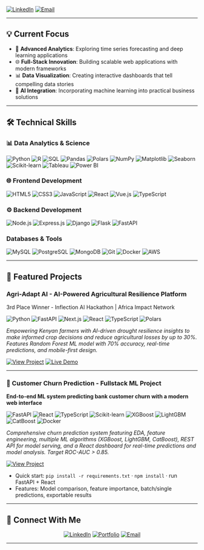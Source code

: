
  
  [![LinkedIn](https://img.shields.io/badge/LinkedIn-Christopher%20Okech-blue?style=for-the-badge&logo=linkedin&logoColor=white)](https://www.linkedin.com/in/christopher-okech-23a560225/)
  [![Email](https://img.shields.io/badge/Email-okechobonyo@gmail.com-red?style=for-the-badge&logo=gmail&logoColor=white)](mailto:okechobonyo@gmail.com)
</div>

---

## 💡 Current Focus

- 🔬 **Advanced Analytics**: Exploring time series forecasting and deep learning applications
- 🌐 **Full-Stack Innovation**: Building scalable web applications with modern frameworks
- 📊 **Data Visualization**: Creating interactive dashboards that tell compelling data stories
- 🤖 **AI Integration**: Incorporating machine learning into practical business solutions


---

## 🛠️ Technical Skills

### 📊 Data Analytics & Science
![Python](https://img.shields.io/badge/Python-3776AB?style=for-the-badge&logo=python&logoColor=white)
![R](https://img.shields.io/badge/R-276DC3?style=for-the-badge&logo=r&logoColor=white)
![SQL](https://img.shields.io/badge/SQL-336791?style=for-the-badge&logo=postgresql&logoColor=white)
![Pandas](https://img.shields.io/badge/Pandas-150458?style=for-the-badge&logo=pandas&logoColor=white)
![Polars](https://img.shields.io/badge/Polars-CD792C?style=for-the-badge&logo=polars&logoColor=white)
![NumPy](https://img.shields.io/badge/NumPy-013243?style=for-the-badge&logo=numpy&logoColor=white)
![Matplotlib](https://img.shields.io/badge/Matplotlib-11557c?style=for-the-badge&logo=matplotlib&logoColor=white)
![Seaborn](https://img.shields.io/badge/Seaborn-3776AB?style=for-the-badge&logo=python&logoColor=white)
![Scikit-learn](https://img.shields.io/badge/scikit--learn-F7931E?style=for-the-badge&logo=scikit-learn&logoColor=white)
![Tableau](https://img.shields.io/badge/Tableau-1F4E79?style=for-the-badge&logo=tableau&logoColor=white)
![Power BI](https://img.shields.io/badge/Power%20BI-F2C811?style=for-the-badge&logo=powerbi&logoColor=black)

### 🌐 Frontend Development
![HTML5](https://img.shields.io/badge/HTML5-E34F26?style=for-the-badge&logo=html5&logoColor=white)
![CSS3](https://img.shields.io/badge/CSS3-1572B6?style=for-the-badge&logo=css3&logoColor=white)
![JavaScript](https://img.shields.io/badge/JavaScript-F7DF1E?style=for-the-badge&logo=javascript&logoColor=black)
![React](https://img.shields.io/badge/React-61DAFB?style=for-the-badge&logo=react&logoColor=black)
![Vue.js](https://img.shields.io/badge/Vue.js-4FC08D?style=for-the-badge&logo=vue.js&logoColor=white)
![TypeScript](https://img.shields.io/badge/TypeScript-007ACC?style=for-the-badge&logo=typescript&logoColor=white)

### ⚙️ Backend Development
![Node.js](https://img.shields.io/badge/Node.js-43853D?style=for-the-badge&logo=node.js&logoColor=white)
![Express.js](https://img.shields.io/badge/Express.js-404D59?style=for-the-badge&logo=express&logoColor=white)
![Django](https://img.shields.io/badge/Django-092E20?style=for-the-badge&logo=django&logoColor=white)
![Flask](https://img.shields.io/badge/Flask-000000?style=for-the-badge&logo=flask&logoColor=white)
![FastAPI](https://img.shields.io/badge/FastAPI-009688?style=for-the-badge&logo=fastapi&logoColor=white)

###  Databases & Tools
![MySQL](https://img.shields.io/badge/MySQL-4479A1?style=for-the-badge&logo=mysql&logoColor=white)
![PostgreSQL](https://img.shields.io/badge/PostgreSQL-316192?style=for-the-badge&logo=postgresql&logoColor=white)
![MongoDB](https://img.shields.io/badge/MongoDB-4EA94B?style=for-the-badge&logo=mongodb&logoColor=white)
![Git](https://img.shields.io/badge/Git-F05032?style=for-the-badge&logo=git&logoColor=white)
![Docker](https://img.shields.io/badge/Docker-2496ED?style=for-the-badge&logo=docker&logoColor=white)
![AWS](https://img.shields.io/badge/AWS-232F3E?style=for-the-badge&logo=amazon-aws&logoColor=white)

---

## 🚀 Featured Projects

###  Agri-Adapt AI - AI-Powered Agricultural Resilience Platform
3rd Place Winner - Inflection AI Hackathon | Africa Impact Network

![Python](https://img.shields.io/badge/Python-3776AB?style=flat&logo=python&logoColor=white)
![FastAPI](https://img.shields.io/badge/FastAPI-009688?style=flat&logo=fastapi&logoColor=white)
![Next.js](https://img.shields.io/badge/Next.js-000000?style=flat&logo=next.js&logoColor=white)
![React](https://img.shields.io/badge/React-61DAFB?style=flat&logo=react&logoColor=black)
![TypeScript](https://img.shields.io/badge/TypeScript-007ACC?style=flat&logo=typescript&logoColor=white)
![Polars](https://img.shields.io/badge/Polars-CD792C?style=flat&logo=polars&logoColor=white)

*Empowering Kenyan farmers with AI-driven drought resilience insights to make informed crop decisions and reduce agricultural losses by up to 30%. Features Random Forest ML model with 70% accuracy, real-time predictions, and mobile-first design.*

[![View Project](https://img.shields.io/badge/View%20Project-GitHub-black?style=for-the-badge&logo=github)](https://github.com/InflectionAIHackathon/Inflection-AI-Hackathon)
[![Live Demo](https://img.shields.io/badge/Live%20Demo-4CAF50?style=for-the-badge&logo=vercel&logoColor=white)](https://agri-adapt-ai.vercel.app)

---

### 🧠 Customer Churn Prediction - Fullstack ML Project
**End-to-end ML system predicting bank customer churn with a modern web interface**

![FastAPI](https://img.shields.io/badge/FastAPI-009688?style=flat&logo=fastapi&logoColor=white)
![React](https://img.shields.io/badge/React-61DAFB?style=flat&logo=react&logoColor=black)
![TypeScript](https://img.shields.io/badge/TypeScript-007ACC?style=flat&logo=typescript&logoColor=white)
![Scikit-learn](https://img.shields.io/badge/scikit--learn-F7931E?style=flat&logo=scikit-learn&logoColor=white)
![XGBoost](https://img.shields.io/badge/XGBoost-EB5F0C?style=flat&logo=xgboost&logoColor=white)
![LightGBM](https://img.shields.io/badge/LightGBM-3BAA2A?style=flat&logo=leaflet&logoColor=white)
![CatBoost](https://img.shields.io/badge/CatBoost-FFCC00?style=flat&logo=apache-spark&logoColor=black)
![Docker](https://img.shields.io/badge/Docker-2496ED?style=flat&logo=docker&logoColor=white)

*Comprehensive churn prediction system featuring EDA, feature engineering, multiple ML algorithms (XGBoost, LightGBM, CatBoost), REST API for model serving, and a React dashboard for real-time predictions and model analysis. Target ROC-AUC > 0.85.*

[![View Project](https://img.shields.io/badge/View%20Project-GitHub-black?style=for-the-badge&logo=github)](https://github.com/okech-glitch/customer-churn-prediction)

- Quick start: `pip install -r requirements.txt` · `npm install` · run FastAPI + React
- Features: Model comparison, feature importance, batch/single predictions, exportable results
---



## 🤝 Connect With Me

<div align="center">
  
  [![LinkedIn](https://img.shields.io/badge/LinkedIn-Christopher%20Okech-0077B5?style=for-the-badge&logo=linkedin&logoColor=white)](https://www.linkedin.com/in/christopher-okech-23a560225/)
  [![Portfolio](https://img.shields.io/badge/Portfolio-christopherokech.dev-FF5722?style=for-the-badge&logo=google-chrome&logoColor=white)](https://christopherokech.dev)
  [![Email](https://img.shields.io/badge/Email-okechobonyo@gmail.com-D14836?style=for-the-badge&logo=gmail&logoColor=white)](mailto:okechobonyo@gmail.com)
  
</div>

---



<div align="center">
  
  
  
  
  
